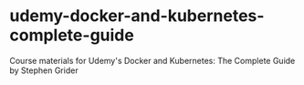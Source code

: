 # udemy-docker-and-kubernetes-complete-guide
Course materials for Udemy's Docker and Kubernetes: The Complete Guide by Stephen Grider